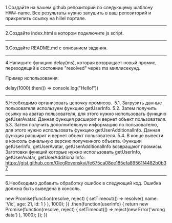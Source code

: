 1.Создайте на вашем github репозиторий по следующему шаблону HW#-name. Все результаты нужно запушить в ваш репозиторий и прикрепить ссылку на hillel портале.

------------------------------

2.Создайте index.html в котором подключите js script.

------------------------------

3.Создайте README.md с описанием задания.

------------------------------

4.Напишите функцию delay(ms), которая возвращает новый промис, переходящий в состояние "resolved" через ms миллисекунд.

Пример использования:

delay(1000).then(() => console.log("Hello!"))	

------------------------------

5.Необходимо организовать цепочку промисов. 
​    5.1. Загрузить данные пользователя используем функцию getUserInfo.
    5.2. Затем получить ссылку на аватар пользователя, для этого нужно использовать функцию getUserAvatar. Данная функция расширит и вернет объект пользователя.
    5.3. Затем получить дополнительную информацию по пользователю, для этого нужно использовать функцию getUserAdditionalInfo. Данная функция расширит и вернет объект пользователя.
    5.4. В конце вывести в консоль финальную версию полученного объекта.
    Функции getUserInfo, getUserAvatar, getUserAdditionalInfo возвращают промисы.
    Заготовки функций которые нужно использовать getUserInfo, getUserAvatar, getUserAdditionalInfo:
    https://gist.github.com/OlegRovenskyi/fe675ca08ee185efa89561f4482b0b37

------------------------------

6.Необходимо добавить обработку ошибок в следующий код. Ошибка должна быть выведена в консоль.

  new Promise(function(resolve, reject) {
    setTimeout(() => resolve({ name: 'Vic', age: 21, id: 1 } ), 1000);
  })
    .then(function(userInfo) {
      return new Promise(function(resolve, reject) {
        setTimeout(() => reject(new Error('wrong data') ), 1000);
      });
    })